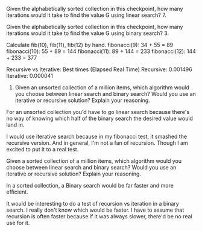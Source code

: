 Given the alphabetically sorted collection in this checkpoint, how many iterations would it take to find the value G using linear search?
  7.

Given the alphabetically sorted collection in this checkpoint, how many iterations would it take to find the value G using binary search?
  3.

Calculate fib(10), fib(11), fib(12) by hand.
  fibonacci(9): 34 + 55 = 89
  fibonacci(10): 55 + 89 = 144
  fibonacci(11): 89 + 144 = 233
  fibonacci(12): 144 + 233 = 377

Recursive vs Iterative: Best times (Elapsed Real Time)
  Recursive: 0.001496
  Iterative:   0.000041

1. Given an unsorted collection of a million items, which algorithm would you choose between linear search and binary search? Would you use an iterative or recursive solution? Explain your reasoning.

  For an unsorted collection you'd have to go linear search because there's no way of knowing which half of the binary search the desired value would land in.

  I would use iterative search because in my fibonacci test, it smashed the recursive version. And in general, I'm not a fan of recursion. Though I am excited to put it to a real test.

Given a sorted collection of a million items, which algorithm would you choose between linear search and binary search? Would you use an iterative or recursive solution? Explain your reasoning.

  In a sorted collection, a Binary search would be far faster and more efficient.

  It would be interesting to do a test of recursion vs iteration in a binary search. I really don't know which would be faster. I have to assume that recursion is often faster because if it was always slower, there'd be no real use for it.

